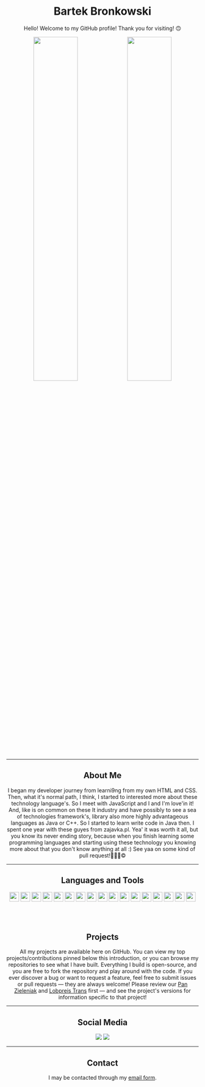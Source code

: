 <h1 align="center">Bartek Bronkowski</h1>
<p align="center">
Hello! Welcome to my GitHub profile! Thank you for visiting! 🙃
</p>
<p align="center">
  <img width="48%" src="https://github-readme-stats.vercel.app/api?username=pchelka90&show_icons=true&theme=tokyonight" />
  <img width="48%" src="https://github-readme-streak-stats.herokuapp.com/?user=pchelka90&theme=tokyonight" />
</p>
<hr />
<h2 align="center">About Me </h2>
<p align="center">
I began my developer journey from learni9ng from my own HTML and CSS. Then, what it's normal path, I think, I started to interested more about these technology language's. So I meet with JavaScript and I and I'm love'in it! And, like is on common on these It industry and have possibly to see a sea of technologies framework's, library also more highly advantageous languages as Java or C++. So I started to learn write code in Java then. I spent one year with these guyes from zajavka.pl. Yea' it was worth it all, but you know its never ending story, because when you finish learning some programming languages and starting using these technology you knowing more about that you don't know anything at all :) See yaa on some kind of pull request!👏👱🥇©️
</p>
<hr />
<h2 align="center">Languages and Tools</h2>
<p align="center">
<img src="https://img.shields.io/badge/figma-%23F24E1E.svg?style=for-the-badge&logo=figma&logoColor=white" height="25" />
<img src="https://img.shields.io/badge/Atom-%2366595C.svg?style=for-the-badge&logo=atom&logoColor=white" height="25" />
<img src="https://img.shields.io/badge/Visual%20Studio-5C2D91.svg?style=for-the-badge&logo=visual-studio&logoColor=white" height="25" />
<img src="https://img.shields.io/badge/VS%20Code-007ACC.svg?&style=for-the-badge&logo=visual-studio-code&logoColor=white" height="25"/>
<img src="https://img.shields.io/badge/sql-7CBEE4.svg?&style=for-the-badge&logo=sqlite&logoColor=white" height="25"/>
<img src="https://img.shields.io/badge/sqlite-%2307405e.svg?style=for-the-badge&logo=sqlite&logoColor=white" height="25" />
<img src="https://img.shields.io/badge/mysql-%2300f.svg?style=for-the-badge&logo=mysql&logoColor=white" height="25" />
<img src="https://img.shields.io/badge/WordPress-%23117AC9.svg?style=for-the-badge&logo=WordPress&logoColor=white" height="25" />
<img src="https://img.shields.io/badge/Gimp-657D8B?style=for-the-badge&logo=gimp&logoColor=FFFFFF" height="25" />
<img src="https://img.shields.io/badge/-Git-black?style=plastic&logo=git" height="25"/>
<img src="https://img.shields.io/badge/github-%23121011.svg?style=for-the-badge&logo=github&logoColor=white" height="25" />
<img src="https://img.shields.io/badge/gitlab-%23181717.svg?style=for-the-badge&logo=gitlab&logoColor=white" height="25" />
<img src="https://img.shields.io/badge/-HTML5-E34F26?style=plastic&logo=html5&logoColor=white" height="25"/>
<img src="https://img.shields.io/badge/-CSS3-1572B6?style=plastic&logo=css3" height="25"/>
<img src="https://img.shields.io/badge/SASS-hotpink.svg?style=for-the-badge&logo=SASS&logoColor=white" height="25" />
<img src="https://img.shields.io/badge/-JavaScript-323330?style=plastic&logo=javascript" height="25"/>
<img src="https://img.shields.io/badge/-React-61DBFB?style=plastic&logo=react&logoColor=white" height="25"/>
</p>
<br />
<br />
<h2 align="center">Projects</h2>
<p align="center">
All my projects are available here on GitHub. You can view my top projects/contributions pinned below this introduction, or you can browse my repositories to see what I have built. Everything I build is open-source, and you are free to fork the repository and play around with the code. If you ever discover a bug or want to request a feature, feel free to submit issues or pull requests — they are always welcome! Please review our <a href="https://pan-zieleniak.000webhostapp.com/" target="_blank" rel="noopener noreferrer">Pan Zieleniak</a> and <a href="https://lobpreis.000webhostapp.com/" target="_blank" rel="noopener noreferrer">Lobpreis Trans</a> first — and see the project's versions for information specific to that project!
</p>
<hr />
<h2 align="center">Social Media</h2>
<p align="center">
<a href="https://www.linkedin.com/in/bartlomiejbronkowski90/" target="_blank" rel="noopener noreferrer"><img src="https://img.shields.io/badge/Bartek%20Bronkowski-%23006192.svg?style=for-the-badge&logo=LinkedIn&logoColor=whit" /></a>
<a href="https://twitter.com/Pchelka90Bartek" target="_blank" rel="noopener noreferrer"><img src="https://img.shields.io/badge/Pchelka90Bartek-%231DA1F2.svg?style=for-the-badge&logo=Twitter&logoColor=white" /></a>
</p>
<hr />
<h2 align="center">Contact</h2>
<p align="center">
I may be contacted through my <a href="#" target="_blank" rel="noopener noreferrer">email form</a>.
</p>
  
<!---
- 👋 Hello, I’m Bartek.
- 👀 I’m interested in computer technology, programming, automotive, blockchain. I'm interested in sports too, my favourite sport is football. 
- 🌱 I’m currently learning everything, because like old say tell: "I know that I know nothing".
- 💞️ I’m looking to collaborate on web developing.
- 📫 My e-mail address: bartlomiejbronkowski90@gmail.com
--->

<!---
# Heaading 1
## Heading 2
### Heading 3
#### Heading 4
##### Heading 5
###### Heading 6

This is normal text.
This is **bold** and this is **multiple words in bold**.
This is *italic text*.

~~This is my first idea~~.
This is my new idea.

This is a [website](google.com) link.

![Bartek Bronkowski](https://1drv.ms/u/s!Al5EFlp4Nxn_k01Qr6xwFZ4DYcIP)

- Item 1
- Item 2
- Item 3

1. Item 1
2. Item 2
3. Item 3

* Item 1
* Item 2
* Item 3

1. Item 3
1. Item 2
1. Item 1

- [x] Item 1
- [ ] Item 2
- [ ] Item 3

- Item 1
  - Item 1a
  - Item 1b
  - Item 1c
- Item 2
- Item 3

| Heading 1 | Heading 2 | Heading 3 |
| :--- | :---: | ---: |
| row 1 column 1 | row 1 column 2 | row 1 column 3 | 

This is inline code `const name = 'Bartek Bronkowski';` with more text.

```ts
const firstname = 'Bartek';
const lastname = 'Bronkowski';
```
Changes
```diff
- const firstname = 'Filip';
+ const firstname = 'Bartek';
const lastname = 'Bronkowski';
```

> I think we should go with option 1 of create website

Geat idea this discussion was really useful. I will go ahead and do it.

> I think we should go with option 1 of create website

Geat idea this discussion was really useful. I will go ahead and do it.

> I think we should go with option 1 of create website

Geat idea this discussion was really useful. I will go ahead and do it.
--->
<!--- This is a comment. --->
<!---
This is comment infromation I want shown.

<details>
  <summary>Click for more information</summary>
  This is more description ...
  ...
</details>

<table role="table">
  <thead>
    <tr>
      <th align="left">Column 1</th>
      <th align="left">Column 2</th>
      <th align="left">Column 3</th>
    </tr>
  </thead>
  <tbody>
    <tr>
      <td align="left">
        <ul>
          <li>Item 1</li>
          <li>Item 2</li>
          <li>Item 3</li>
        </ul>
      </td>
      <td align="left">Row 1, Column 2</td>
      <td align="left">Row 1, Column 3</td>
    </tr>
    <tr>
      <td align="left">Row 2, Column 1</td>
      <td align="left">Row 2, Column 2</td>
      <td align="left">Row 2, Column 3</td>
    </tr>
</table>
    
- Item 1
- Item 2 **This is bold and *italic***
- Item 3 `This is inline code`

<p align="center">
  <img width="48%" src="https://github-readme-stats.vercel.app/api?username=pchelka90&show_icons=true&theme=tokyonight" />
  <img width="48%" src="https://github-readme-streak-stats.herokuapp.com/?user=pchelka90&theme=tokyonight" />
</p>
--->

<!---
pchelka90/pchelka90 is a ✨ special ✨ repository because its `README.md` (this file) appears on your GitHub profile.
You can click the Preview link to take a look at your changes.
--->
